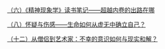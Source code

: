 [（六）《精神现象学》读书笔记——超越内卷的出路在哪](https://yuliuu.com/Leetcode/6th)

[（八）怀疑与伤感——生命如何从虚无中确立自己？](https://yuliuu.com/Leetcode/8th)

[（十二）从僧侣到艺术家：不幸的意识如何与现实和解？](https://yuliuu.com/Leetcode/12th)

